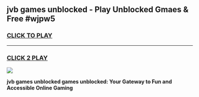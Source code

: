 
## jvb games unblocked - Play Unblocked Gmaes & Free #wjpw5
<h3>
<a href="https://premium.freeplayer.one?title=jvb_games_unblocked&ref=01M">CLICK TO PLAY</a></h3>
<hr>

<h3>
<a href="https://premium.freeplayer.one?title=jvb_games_unblocked&ref=01M">CLICK 2 PLAY</a>
  
</h3>

<a href="https://premium.freeplayer.one?title=jvb_games_unblocked&ref=01M"><img src="https://clearcache.store/games.png"></a>


**jvb games unblocked games unblocked: Your Gateway to Fun and Accessible Online Gaming**
